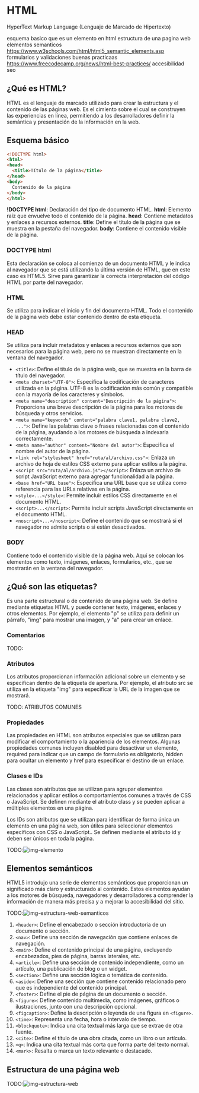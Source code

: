 # HTML

HyperText Markup Language (Lenguaje de Marcado de Hipertexto)

esquema basico
que es un elemento en html
estructura de una pagina web
elementos semanticos https://www.w3schools.com/html/html5_semantic_elements.asp
formularios y validaciones
buenas practicaas https://www.freecodecamp.org/news/html-best-practices/
accesibilidad
seo

## ¿Qué es HTML?

HTML es el lenguaje de marcado utilizado para crear la estructura y el contenido de las páginas web. Es el cimiento sobre el cual se construyen las experiencias en línea, permitiendo a los desarrolladores definir la semántica y presentación de la información en la web.

## Esquema básico

~~~html
<!DOCTYPE html>
<html>
<head>
  <title>Título de la página</title>
</head>
<body>
  Contenido de la página
</body>
</html>
~~~

**!DOCTYPE html**: Declaración del tipo de documento HTML.
**html**: Elemento raíz que envuelve todo el contenido de la página.
**head**: Contiene metadatos y enlaces a recursos externos.
**title**: Define el título de la página que se muestra en la pestaña del navegador.
**body**: Contiene el contenido visible de la página.

### DOCTYPE html

Esta declaración se coloca al comienzo de un documento HTML y le indica al navegador que se está utilizando la última versión de HTML, que en este caso es HTML5. Sirve para garantizar la correcta interpretación del código HTML por parte del navegador.

### HTML

Se utiliza para indicar el inicio y fin del documento HTML. Todo el contenido de la página web debe estar contenido dentro de esta etiqueta.

### HEAD

Se utiliza para incluir metadatos y enlaces a recursos externos que son necesarios para la página web, pero no se muestran directamente en la ventana del navegador.

- `<title>`: Define el título de la página web, que se muestra en la barra de título del navegador.
- `<meta charset="UTF-8">`: Especifica la codificación de caracteres utilizada en la página. UTF-8 es la codificación más común y compatible con la mayoría de los caracteres y símbolos.
- `<meta name="description" content="Descripción de la página">`: Proporciona una breve descripción de la página para los motores de búsqueda y otros servicios.
- `<meta name="keywords" content="palabra clave1, palabra clave2, ...">`: Define las palabras clave o frases relacionadas con el contenido de la página, ayudando a los motores de búsqueda a indexarla correctamente.
- `<meta name="author" content="Nombre del autor">`: Especifica el nombre del autor de la página.
- `<link rel="stylesheet" href="ruta/al/archivo.css">`: Enlaza un archivo de hoja de estilos CSS externo para aplicar estilos a la página.
- `<script src="ruta/al/archivo.js"></script>`: Enlaza un archivo de script JavaScript externo para agregar funcionalidad a la página.
- `<base href="URL base">`: Especifica una URL base que se utiliza como referencia para las URLs relativas en la página.
- `<style>...</style>`: Permite incluir estilos CSS directamente en el documento HTML.
- `<script>...</script>`: Permite incluir scripts JavaScript directamente en el documento HTML.
- `<noscript>...</noscript>`: Define el contenido que se mostrará si el navegador no admite scripts o si están desactivados.

### BODY

Contiene todo el contenido visible de la página web. Aquí se colocan los elementos como texto, imágenes, enlaces, formularios, etc., que se mostrarán en la ventana del navegador.

## ¿Qué son las etiquetas?

Es una parte estructural o de contenido de una página web. Se define mediante etiquetas HTML y puede contener texto, imágenes, enlaces y otros elementos. Por ejemplo, el elemento "p" se utiliza para definir un párrafo, "img" para mostrar una imagen, y "a" para crear un enlace.

### Comentarios

TODO:

### Atributos

Los atributos proporcionan información adicional sobre un elemento y se especifican dentro de la etiqueta de apertura. Por ejemplo, el atributo src se utiliza en la etiqueta "img" para especificar la URL de la imagen que se mostrará.

TODO: ATRIBUTOS COMUNES

### Propiedades

Las propiedades en HTML son atributos especiales que se utilizan para modificar el comportamiento o la apariencia de los elementos. Algunas propiedades comunes incluyen disabled para desactivar un elemento, required para indicar que un campo de formulario es obligatorio, hidden para ocultar un elemento y href para especificar el destino de un enlace.

### Clases e IDs

Las clases son atributos que se utilizan para agrupar elementos relacionados y aplicar estilos o comportamientos comunes a través de CSS o JavaScript. Se definen mediante el atributo class y se pueden aplicar a múltiples elementos en una página.

Los IDs son atributos que se utilizan para identificar de forma única un elemento en una página web, son útiles para seleccionar elementos específicos con CSS o JavaScript.. Se definen mediante el atributo id y deben ser únicos en toda la página.

TODO:![img-elemento]()

## Elementos semánticos

HTML5 introdujo una serie de elementos semánticos que proporcionan un significado más claro y estructurado al contenido. Estos elementos ayudan a los motores de búsqueda, navegadores y desarrolladores a comprender la información de manera más precisa y a mejorar la accesibilidad del sitio.

TODO:![img-estructura-web-semanticos]()

1. `<header>`: Define el encabezado o sección introductoria de un documento o sección.
2. `<nav>`: Define una sección de navegación que contiene enlaces de navegación.
3. `<main>`: Define el contenido principal de una página, excluyendo encabezados, pies de página, barras laterales, etc.
4. `<article>`: Define una sección de contenido independiente, como un artículo, una publicación de blog o un widget.
5. `<section>`: Define una sección lógica o temática de contenido.
6. `<aside>`: Define una sección que contiene contenido relacionado pero que es independiente del contenido principal.
7. `<footer>`: Define el pie de página de un documento o sección.
8. `<figure>`: Define contenido multimedia, como imágenes, gráficos o ilustraciones, junto con una descripción opcional.
9. `<figcaption>`: Define la descripción o leyenda de una figura en `<figure>`.
10. `<time>`: Representa una fecha, hora o intervalo de tiempo.
11. `<blockquote>`: Indica una cita textual más larga que se extrae de otra fuente.
12. `<cite>`: Define el título de una obra citada, como un libro o un artículo.
13. `<q>`: Indica una cita textual más corta que forma parte del texto normal.
14. `<mark>`: Resalta o marca un texto relevante o destacado.

## Estructura de una página web

TODO:![img-estructura-web]()

